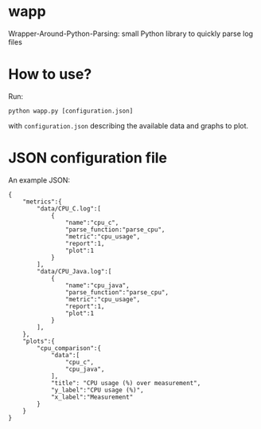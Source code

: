 # wapp
Wrapper-Around-Python-Parsing: small Python library to quickly parse log files

# How to use?

Run:
```
python wapp.py [configuration.json]
```

with `configuration.json` describing the available data and graphs to plot.

# JSON configuration file

An example JSON:
```
{
    "metrics":{
        "data/CPU_C.log":[
            {
                "name":"cpu_c",
                "parse_function:"parse_cpu",
                "metric":"cpu_usage",
                "report":1,
                "plot":1
            }
        ],
        "data/CPU_Java.log":[
            {
                "name":"cpu_java",
                "parse_function":"parse_cpu",
                "metric":"cpu_usage",
                "report":1,
                "plot":1
            }
        ],
    },
    "plots":{
        "cpu_comparison":{
            "data":[
                "cpu_c",
                "cpu_java",
            ],
            "title": "CPU usage (%) over measurement",
            "y_label":"CPU usage (%)",
            "x_label":"Measurement"
        }
    }
}
```
